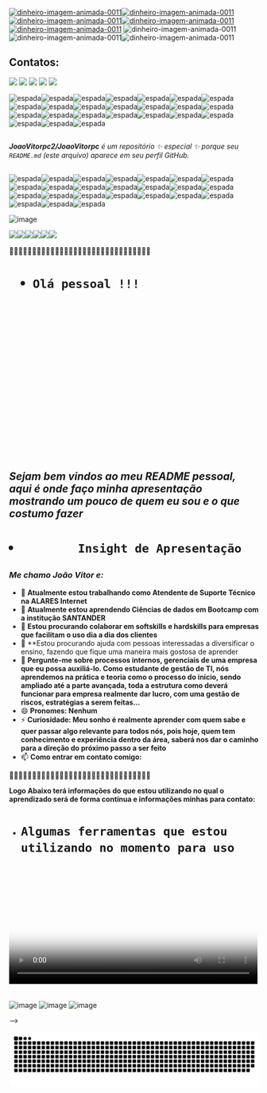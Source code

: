 <head>

<a href="https://www.imagensanimadas.com/cat-dinheiro-100.htm"><img src="https://www.imagensanimadas.com/data/media/100/dinheiro-imagem-animada-0011.gif" border="0" alt="dinheiro-imagem-animada-0011" /></a><a href="https://www.imagensanimadas.com/cat-dinheiro-100.htm"><img src="https://www.imagensanimadas.com/data/media/100/dinheiro-imagem-animada-0011.gif" border="0" alt="dinheiro-imagem-animada-0011" /></a><a href="https://www.imagensanimadas.com/cat-dinheiro-100.htm"><img src="https://www.imagensanimadas.com/data/media/100/dinheiro-imagem-animada-0011.gif" border="0" alt="dinheiro-imagem-animada-0011" /></a><a href="https://www.imagensanimadas.com/cat-dinheiro-100.htm"><img src="https://www.imagensanimadas.com/data/media/100/dinheiro-imagem-animada-0011.gif" border="0" alt="dinheiro-imagem-animada-0011" /></a><a href="https://www.imagensanimadas.com/cat-dinheiro-100.htm"><img src="https://www.imagensanimadas.com/data/media/100/dinheiro-imagem-animada-0011.gif" border="0" alt="dinheiro-imagem-animada-0011" /></a>
<img src="https://www.imagensanimadas.com/data/media/100/dinheiro-imagem-animada-0011.gif" border="0" alt="dinheiro-imagem-animada-0011" /></a><img src="https://www.imagensanimadas.com/data/media/100/dinheiro-imagem-animada-0011.gif" border="0" alt="dinheiro-imagem-animada-0011" /></a><img src="https://www.imagensanimadas.com/data/media/100/dinheiro-imagem-animada-0011.gif" border="0" alt="dinheiro-imagem-animada-0011" /></a>

## Contatos:

<div>
    <p>
<a href="https://www.youtube.com/channel/UCsTV0MxJ81aJqjIu-6C2-Sg" target="_blank"><img loading="lazy" src="https://img.shields.io/badge/YouTube-FF0000?style=for-the-badge&logo=youtube&logoColor=white" target="_blank"></a>
<a href="https://www.instagram.com/joao_viitorpc/" target="_blank"><img loading="lazy" src="https://img.shields.io/badge/-Instagram-%23E4405F?style=for-the-badge&logo=instagram&logoColor=white" target="_blank"></a>
<a href="https://www.twitch.tv/seu-usuário-aqui" target="_blank"><img loading="lazy" src="https://img.shields.io/badge/Twitch-9146FF?style=for-the-badge&logo=twitch&logoColor=white" target="_blank"></a>
<a href = "mailto:joaovitor.pc03@gmail.com"><img loading="lazy" src="https://img.shields.io/badge/Gmail-D14836?style=for-the-badge&logo=gmail&logoColor=white" target="_blank"></a>
<a href="https://www.linkedin.com/in/jo%C3%A3o-vitor-pereira-constantino-475088213/" target="_blank"><img loading="lazy" src="https://img.shields.io/badge/-LinkedIn-%230077B5?style=for-the-badge&logo=linkedin&logoColor=white" target="_blank"></a>  
  </p>
</div>



![espada](https://github.com/JoaoVitorpc2/JoaoVitorpc2/assets/54817998/d86f7f70-ddd1-4038-8dab-8c5de8d2fc6d)![espada](https://github.com/JoaoVitorpc2/JoaoVitorpc2/assets/54817998/d86f7f70-ddd1-4038-8dab-8c5de8d2fc6d)![espada](https://github.com/JoaoVitorpc2/JoaoVitorpc2/assets/54817998/d86f7f70-ddd1-4038-8dab-8c5de8d2fc6d)![espada](https://github.com/JoaoVitorpc2/JoaoVitorpc2/assets/54817998/d86f7f70-ddd1-4038-8dab-8c5de8d2fc6d)![espada](https://github.com/JoaoVitorpc2/JoaoVitorpc2/assets/54817998/d86f7f70-ddd1-4038-8dab-8c5de8d2fc6d)![espada](https://github.com/JoaoVitorpc2/JoaoVitorpc2/assets/54817998/d86f7f70-ddd1-4038-8dab-8c5de8d2fc6d)![espada](https://github.com/JoaoVitorpc2/JoaoVitorpc2/assets/54817998/d86f7f70-ddd1-4038-8dab-8c5de8d2fc6d)![espada](https://github.com/JoaoVitorpc2/JoaoVitorpc2/assets/54817998/d86f7f70-ddd1-4038-8dab-8c5de8d2fc6d)![espada](https://github.com/JoaoVitorpc2/JoaoVitorpc2/assets/54817998/d86f7f70-ddd1-4038-8dab-8c5de8d2fc6d)![espada](https://github.com/JoaoVitorpc2/JoaoVitorpc2/assets/54817998/d86f7f70-ddd1-4038-8dab-8c5de8d2fc6d)![espada](https://github.com/JoaoVitorpc2/JoaoVitorpc2/assets/54817998/d86f7f70-ddd1-4038-8dab-8c5de8d2fc6d)![espada](https://github.com/JoaoVitorpc2/JoaoVitorpc2/assets/54817998/d86f7f70-ddd1-4038-8dab-8c5de8d2fc6d)![espada](https://github.com/JoaoVitorpc2/JoaoVitorpc2/assets/54817998/d86f7f70-ddd1-4038-8dab-8c5de8d2fc6d)![espada](https://github.com/JoaoVitorpc2/JoaoVitorpc2/assets/54817998/d86f7f70-ddd1-4038-8dab-8c5de8d2fc6d)![espada](https://github.com/JoaoVitorpc2/JoaoVitorpc2/assets/54817998/d86f7f70-ddd1-4038-8dab-8c5de8d2fc6d)![espada](https://github.com/JoaoVitorpc2/JoaoVitorpc2/assets/54817998/d86f7f70-ddd1-4038-8dab-8c5de8d2fc6d)![espada](https://github.com/JoaoVitorpc2/JoaoVitorpc2/assets/54817998/d86f7f70-ddd1-4038-8dab-8c5de8d2fc6d)![espada](https://github.com/JoaoVitorpc2/JoaoVitorpc2/assets/54817998/d86f7f70-ddd1-4038-8dab-8c5de8d2fc6d)![espada](https://github.com/JoaoVitorpc2/JoaoVitorpc2/assets/54817998/d86f7f70-ddd1-4038-8dab-8c5de8d2fc6d)![espada](https://github.com/JoaoVitorpc2/JoaoVitorpc2/assets/54817998/d86f7f70-ddd1-4038-8dab-8c5de8d2fc6d)![espada](https://github.com/JoaoVitorpc2/JoaoVitorpc2/assets/54817998/d86f7f70-ddd1-4038-8dab-8c5de8d2fc6d)![espada](https://github.com/JoaoVitorpc2/JoaoVitorpc2/assets/54817998/d86f7f70-ddd1-4038-8dab-8c5de8d2fc6d)![espada](https://github.com/JoaoVitorpc2/JoaoVitorpc2/assets/54817998/d86f7f70-ddd1-4038-8dab-8c5de8d2fc6d)![espada](https://github.com/JoaoVitorpc2/JoaoVitorpc2/assets/54817998/d86f7f70-ddd1-4038-8dab-8c5de8d2fc6d)





##

***JoaoVitorpc2/JoaoVitorpc*** *é um repositório ✨ _especial_ ✨ porque seu `README.md` (este arquivo) aparece em seu perfil GitHub.*

##



![espada](https://github.com/JoaoVitorpc2/JoaoVitorpc2/assets/54817998/d86f7f70-ddd1-4038-8dab-8c5de8d2fc6d)![espada](https://github.com/JoaoVitorpc2/JoaoVitorpc2/assets/54817998/d86f7f70-ddd1-4038-8dab-8c5de8d2fc6d)![espada](https://github.com/JoaoVitorpc2/JoaoVitorpc2/assets/54817998/d86f7f70-ddd1-4038-8dab-8c5de8d2fc6d)![espada](https://github.com/JoaoVitorpc2/JoaoVitorpc2/assets/54817998/d86f7f70-ddd1-4038-8dab-8c5de8d2fc6d)![espada](https://github.com/JoaoVitorpc2/JoaoVitorpc2/assets/54817998/d86f7f70-ddd1-4038-8dab-8c5de8d2fc6d)![espada](https://github.com/JoaoVitorpc2/JoaoVitorpc2/assets/54817998/d86f7f70-ddd1-4038-8dab-8c5de8d2fc6d)![espada](https://github.com/JoaoVitorpc2/JoaoVitorpc2/assets/54817998/d86f7f70-ddd1-4038-8dab-8c5de8d2fc6d)![espada](https://github.com/JoaoVitorpc2/JoaoVitorpc2/assets/54817998/d86f7f70-ddd1-4038-8dab-8c5de8d2fc6d)![espada](https://github.com/JoaoVitorpc2/JoaoVitorpc2/assets/54817998/d86f7f70-ddd1-4038-8dab-8c5de8d2fc6d)![espada](https://github.com/JoaoVitorpc2/JoaoVitorpc2/assets/54817998/d86f7f70-ddd1-4038-8dab-8c5de8d2fc6d)![espada](https://github.com/JoaoVitorpc2/JoaoVitorpc2/assets/54817998/d86f7f70-ddd1-4038-8dab-8c5de8d2fc6d)![espada](https://github.com/JoaoVitorpc2/JoaoVitorpc2/assets/54817998/d86f7f70-ddd1-4038-8dab-8c5de8d2fc6d)![espada](https://github.com/JoaoVitorpc2/JoaoVitorpc2/assets/54817998/d86f7f70-ddd1-4038-8dab-8c5de8d2fc6d)![espada](https://github.com/JoaoVitorpc2/JoaoVitorpc2/assets/54817998/d86f7f70-ddd1-4038-8dab-8c5de8d2fc6d)![espada](https://github.com/JoaoVitorpc2/JoaoVitorpc2/assets/54817998/d86f7f70-ddd1-4038-8dab-8c5de8d2fc6d)![espada](https://github.com/JoaoVitorpc2/JoaoVitorpc2/assets/54817998/d86f7f70-ddd1-4038-8dab-8c5de8d2fc6d)![espada](https://github.com/JoaoVitorpc2/JoaoVitorpc2/assets/54817998/d86f7f70-ddd1-4038-8dab-8c5de8d2fc6d)![espada](https://github.com/JoaoVitorpc2/JoaoVitorpc2/assets/54817998/d86f7f70-ddd1-4038-8dab-8c5de8d2fc6d)![espada](https://github.com/JoaoVitorpc2/JoaoVitorpc2/assets/54817998/d86f7f70-ddd1-4038-8dab-8c5de8d2fc6d)![espada](https://github.com/JoaoVitorpc2/JoaoVitorpc2/assets/54817998/d86f7f70-ddd1-4038-8dab-8c5de8d2fc6d)![espada](https://github.com/JoaoVitorpc2/JoaoVitorpc2/assets/54817998/d86f7f70-ddd1-4038-8dab-8c5de8d2fc6d)![espada](https://github.com/JoaoVitorpc2/JoaoVitorpc2/assets/54817998/d86f7f70-ddd1-4038-8dab-8c5de8d2fc6d)![espada](https://github.com/JoaoVitorpc2/JoaoVitorpc2/assets/54817998/d86f7f70-ddd1-4038-8dab-8c5de8d2fc6d)![espada](https://github.com/JoaoVitorpc2/JoaoVitorpc2/assets/54817998/d86f7f70-ddd1-4038-8dab-8c5de8d2fc6d)








<p>
  
</p>


![image](https://github.com/JoaoVitorpc2/JoaoVitorpc2/assets/54817998/ceea8148-415d-45f1-809e-af560da68c00)


<img src="https://media.giphy.com/media/P2Hy88rAjQdsQ/giphy.gif"><img src="https://media.giphy.com/media/P2Hy88rAjQdsQ/giphy.gif"><img src="https://media.giphy.com/media/P2Hy88rAjQdsQ/giphy.gif"><img src="https://media.giphy.com/media/P2Hy88rAjQdsQ/giphy.gif"><img src="https://media.giphy.com/media/P2Hy88rAjQdsQ/giphy.gif"><img src="https://media.giphy.com/media/P2Hy88rAjQdsQ/giphy.gif">

 <p>
     
 </p>


<p>
    
</p>

      
  </li>
  
</ul>




💖💖💖💖💖💖💖💖💖💖💖💖💖💖💖💖💖💖💖💖💖💖💖💖💖💖💖💖💖💖💖
<p>
    <h1>
    <ul>
        <li>
            
    Olá pessoal !!!


   
</h1>
    </ul>
        </li>
</p>

<p>
    <img src="https://2.bp.blogspot.com/-nH9dxjLwVKs/U9MYpgNHI1I/AAAAAAAAHcQ/1SfREKkwNJY/s1600/Chamander+evolu%C3%A7%C3%A3o+Nintendo+Blast.gif" 
    style=
      "width: 600px; 
      height: 300px; 
      left: 0px; 
      top: 0px; 
      opacity: 0;">
</p>





<h2>
    
  ***Sejam bem vindos ao meu README pessoal, aqui é onde faço minha apresentação 
    mostrando um pouco de quem eu sou 
    e o que costumo fazer***
    
</h2>




<ul>
    <h1>
        <li>
            
            Insight de Apresentação
            

</ul>
    </h1>
        </li>
<p>
    
</p>

   
            





<h3>

***Me chamo João Vitor e:***
    
</h3>


- 🔭 **Atualmente estou trabalhando como Atendente de Suporte Técnico na ALARES Internet** 
- 🌱 **Atualmente estou aprendendo Ciências de dados em Bootcamp com a institução SANTANDER**
- 👯 **Estou procurando colaborar em softskills e hardskills para empresas que facilitam o uso dia a dia dos clientes** 
- 🤔 **Estou procurando ajuda com pessoas interessadas a diversificar o ensino, fazendo que fique uma maneira mais gostosa de aprender
- 💬 **Pergunte-me sobre processos internos, gerenciais de uma empresa que eu possa auxiliá-lo. Como estudante de gestão de TI, nós aprendemos
  na prática e teoria como o processo do início, sendo ampliado até a parte avançada, toda a estrutura como deverá funcionar para empresa
  realmente dar lucro, com uma gestão de riscos, estratégias a serem feitas...**
- 😄 **Pronomes: Nenhum**
- ⚡ **Curiosidade: Meu sonho é realmente aprender com quem sabe e quer passar algo relevante para todos nós, pois hoje, quem tem conhecimento e
    experiência dentro da área, saberá nos dar o caminho para a direção do próximo passo a ser feito**
- 📫 **Como entrar em contato comigo:**

💖💖💖💖💖💖💖💖💖💖💖💖💖💖💖💖💖💖💖💖💖💖💖💖💖💖💖💖💖💖💖

  **Logo Abaixo terá informações do que estou utilizando no qual o aprendizado será de forma contínua e informações minhas
  para contato:**
  <p></p>
  
<ul>
    <li>
        <h1>
            
    Algumas ferramentas que estou utilizando no momento para uso
       
</ul>
     </li>
          </h1>
         <div><video alt="Grand Theft Auto Gta 5 GIF" src="https://media0.giphy.com/media/v1.Y2lkPTc5MGI3NjExbnQ0OGMxdHg4Z2NmNDV4ZHZqYXBndTM5ZXo4dXoyam9odno3bGZlaSZlcD12MV9pbnRlcm5hbF9naWZfYnlfaWQmY3Q9Zw/xAdtMyM5YEcRq/giphy.mp4" poster="https://media0.giphy.com/media/v1.Y2lkPTc5MGI3NjExbnQ0OGMxdHg4Z2NmNDV4ZHZqYXBndTM5ZXo4dXoyam9odno3bGZlaSZlcD12MV9pbnRlcm5hbF9naWZfYnlfaWQmY3Q9Zw/xAdtMyM5YEcRq/giphy_s.gif" autoplay="" loop="" playsinline="" style="width: 500px; height: 231px; left: 0px; top: 0px;"></video><img src="https://media0.giphy.com/media/v1.Y2lkPTc5MGI3NjExbnQ0OGMxdHg4Z2NmNDV4ZHZqYXBndTM5ZXo4dXoyam9odno3bGZlaSZlcD12MV9pbnRlcm5hbF9naWZfYnlfaWQmY3Q9Zw/xAdtMyM5YEcRq/giphy.gif" alt="Grand Theft Auto Gta 5 GIF" style="width: 600px; height: 300px; left: 0px; top: 0px; opacity: 0;"></div>






![image](https://github.com/JoaoVitorpc2/JoaoVitorpc2/assets/54817998/86cd2cca-4903-442f-bab8-c4e82c11d7f6&theme=dark)
![image](https://github.com/JoaoVitorpc2/JoaoVitorpc2/assets/54817998/2b5cfeb6-3361-4f2b-a501-09be8e975fe8&theme=dark)
![image](https://github.com/JoaoVitorpc2/JoaoVitorpc2/assets/54817998/10ffd0e5-1053-47e6-be39-ae10994da1bf&theme=dark)




       
-->


 
</div>


<picture>
  <source
    media="(prefers-color-scheme: dark)"
    srcset="https://raw.githubusercontent.com/platane/snk/output/github-contribution-grid-snake-dark.svg"
  />
  <source
    media="(prefers-color-scheme: light)"
    srcset="https://raw.githubusercontent.com/platane/snk/output/github-contribution-grid-snake.svg"
  />
  <img
    alt="github contribution grid snake animation"
    src="https://raw.githubusercontent.com/platane/snk/output/github-contribution-grid-snake.svg"
  />
</picture>
</head>


            

          
          
          
